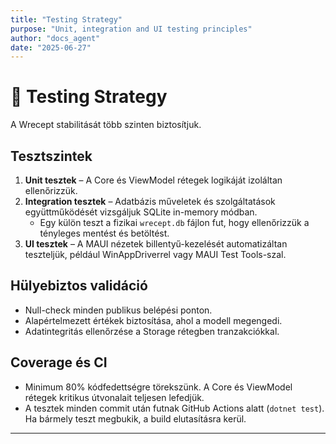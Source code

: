 ```yaml
---
title: "Testing Strategy"
purpose: "Unit, integration and UI testing principles"
author: "docs_agent"
date: "2025-06-27"
---
```


# 🧪 Testing Strategy

A Wrecept stabilitását több szinten biztosítjuk.

## Tesztszintek

1. **Unit tesztek** – A Core és ViewModel rétegek logikáját izoláltan ellenőrizzük.
2. **Integration tesztek** – Adatbázis műveletek és szolgáltatások együttműködését vizsgáljuk SQLite in-memory módban.
   * Egy külön teszt a fizikai `wrecept.db` fájlon fut, hogy ellenőrizzük a tényleges mentést és betöltést.
3. **UI tesztek** – A MAUI nézetek billentyű-kezelését automatizáltan teszteljük, például WinAppDriverrel vagy MAUI Test Tools-szal.

## Hülyebiztos validáció

* Null-check minden publikus belépési ponton.
* Alapértelmezett értékek biztosítása, ahol a modell megengedi.
* Adatintegritás ellenőrzése a Storage rétegben tranzakciókkal.

## Coverage és CI

* Minimum 80% kódfedettségre törekszünk. A Core és ViewModel rétegek kritikus útvonalait teljesen lefedjük.
* A tesztek minden commit után futnak GitHub Actions alatt (`dotnet test`). Ha bármely teszt megbukik, a build elutasításra kerül.

---
